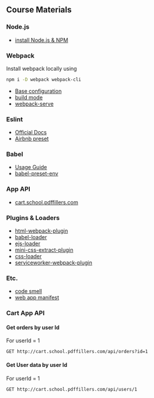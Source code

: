 ## Course Materials

### Node.js
- [install Node.js & NPM](https://nodejs.org/en/download/package-manager/#debian-and-ubuntu-based-linux-distributions)

### Webpack
Install webpack locally using 
```bash
npm i -D webpack webpack-cli
```
- [Base configuration](https://webpack.js.org/concepts/#entry)
- [build mode](https://webpack.js.org/concepts/mode/)
- [webpack-serve](https://github.com/webpack-contrib/webpack-serve)

### Eslint
- [Official Docs](https://eslint.org/docs/user-guide/getting-started)
- [Airbnb preset](https://www.npmjs.com/package/eslint-config-airbnb)

### Babel
- [Usage Guide](https://babeljs.io/docs/en/usage)
- [babel-preset-env](https://babeljs.io/docs/en/babel-preset-env)

### App API
- [cart.school.pdffillers.com](http://cart.school.pdffillers.com/api/orders)

### Plugins & Loaders 
- [html-webpack-plugin](https://github.com/jantimon/html-webpack-plugin)
- [babel-loader](https://github.com/babel/babel-loader)
- [ejs-loader](https://github.com/okonet/ejs-loader)
- [mini-css-extract-plugin](https://github.com/webpack-contrib/mini-css-extract-plugin)
- [css-loader](https://github.com/webpack-contrib/css-loader)
- [serviceworker-webpack-plugin](https://www.npmjs.com/package/serviceworker-webpack-plugin)
### Etc.
- [code smell](https://en.wikipedia.org/wiki/Code_smell)
- [web app manifest](https://developers.google.com/web/fundamentals/web-app-manifest/)


### Cart App API
#### Get orders by user Id
For userId = 1
```
GET http://cart.school.pdffillers.com/api/orders?id=1
```
#### Get User data by user Id
For userId = 1
```
GET http://cart.school.pdffillers.com/api/users/1
```